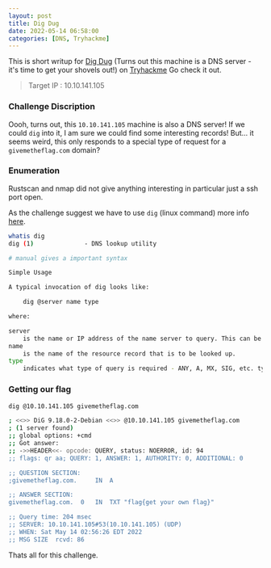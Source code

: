 ```yaml
---
layout: post
title: Dig Dug
date: 2022-05-14 06:58:00
categories: [DNS, Tryhackme]
---
```


This is short writup for [Dig Dug](https://tryhackme.com/room/digdug) (Turns out this machine is a DNS server - it's time to get your shovels out!) on [Tryhackme](https://tryhackme.com)
Go check it out.

> Target IP : 10.10.141.105

### Challenge Discription

Oooh, turns out, this `10.10.141.105` machine is also a DNS server! If we could `dig` into it, I am sure we could find some interesting records! But... it seems weird, this only responds to a special type of request for a `givemetheflag.com` domain?


### Enumeration

Rustscan and nmap did not give anything interesting in particular just a ssh port open.

As the challenge suggest we have to use `dig` (linux command) more info [here](https://linux.die.net/man/1/dig).

```bash
whatis dig
dig (1)              - DNS lookup utility

# manual gives a important syntax

Simple Usage

A typical invocation of dig looks like:

    dig @server name type

where:

server
    is the name or IP address of the name server to query. This can be an IPv4 address in dotted-decimal notation or an IPv6 address in colon-delimited notation. When the supplied server argument is a hostname, dig resolves that name before querying that name server. If no server argument is provided, dig consults /etc/resolv.conf and queries the name servers listed there. The reply from the name server that responds is displayed. 
name
    is the name of the resource record that is to be looked up. 
type
    indicates what type of query is required - ANY, A, MX, SIG, etc. type can be any valid query type. If no type argument is supplied, dig will perform a lookup for an A record. 
```

### Getting our flag
```bash
dig @10.10.141.105 givemetheflag.com

; <<>> DiG 9.18.0-2-Debian <<>> @10.10.141.105 givemetheflag.com
; (1 server found)
;; global options: +cmd
;; Got answer:
;; ->>HEADER<<- opcode: QUERY, status: NOERROR, id: 94
;; flags: qr aa; QUERY: 1, ANSWER: 1, AUTHORITY: 0, ADDITIONAL: 0

;; QUESTION SECTION:
;givemetheflag.com.		IN	A

;; ANSWER SECTION:
givemetheflag.com.	0	IN	TXT	"flag{get your own flag}"

;; Query time: 204 msec
;; SERVER: 10.10.141.105#53(10.10.141.105) (UDP)
;; WHEN: Sat May 14 02:56:26 EDT 2022
;; MSG SIZE  rcvd: 86

```

Thats all for this challenge.